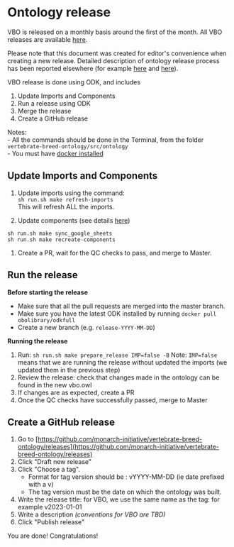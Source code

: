 # Ontology release

VBO is released on a monthly basis around the first of the month. All VBO releases are available [here](https://github.com/monarch-initiative/vertebrate-breed-ontology/releases).  

Please note that this document was created for editor's convenience when creating a new release. Detailed description of ontology release process has been reported elsewhere (for example [here](https://oboacademy.github.io/obook/tutorial/managing-ontology-releases-odk/) and [here](http://pato-ontology.github.io/pato/odk-workflows/ReleaseWorkflow/)).

VBO release is done using ODK, and includes
 1. Update Imports and Components
 1. Run a release using ODK
 1. Merge the release
 1. Create a GitHub release  

Notes:  
    - All the commands should be done in the Terminal, from the folder `vertebrate-breed-ontology/src/ontology`  
    - You must have [docker installed](http://pato-ontology.github.io/pato/odk-workflows/SettingUpDockerForODK/)

## Update Imports and Components
1. Update imports using the command:  
`sh run.sh make refresh-imports`  
This will refresh ALL the imports.

1. Update components (see details [here](https://monarch-initiative.github.io/vertebrate-breed-ontology/components))
  ```
  sh run.sh make sync_google_sheets  
  sh run.sh make recreate-components
  ```
1. Create a PR, wait for the QC checks to pass, and merge to Master.


## Run the release
**Before starting the release**
  - Make sure that all the pull requests are merged into the master branch.
  - Make sure you have the latest ODK installed by running `docker pull obolibrary/odkfull`
  - Create a new branch (e.g. `release-YYYY-MM-DD`)

**Running the release**
  1. Run: `sh run.sh make prepare_release IMP=false -B`
    Note: `IMP=false` means that we are running the release without updated the imports (we updated them in the previous step)
  1. Review the release: check that changes made in the ontology can be found in the new vbo.owl  
  1. If changes are as expected, create a PR
  1. Once the QC checks have successfully passed, merge to Master

## Create a GitHub release
1. Go to [https://github.com/monarch-initiative/vertebrate-breed-ontology/releases](https://github.com/monarch-initiative/vertebrate-breed-ontology/releases)
1. Click "Draft new release"
1. Click "Choose a tag".
    - Format for tag version should be : vYYYY-MM-DD (ie date prefixed with a v)
    - The tag version must be the date on which the ontology was built.
1. Write the release title: for VBO, we use the same name as the tag: for example v2023-01-01
1. Write a description *(conventions for VBO are TBD)*
1. Click "Publish release"

You are done! Congratulations!
